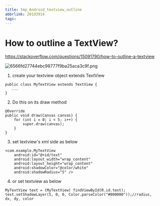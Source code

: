 ```yaml
---
title: tmp_Android_textview_outline
abbrlink: 201d3914
tags:
---
```

How to outline a TextView?
===
https://stackoverflow.com/questions/15091790/how-to-outline-a-textview

![6566fd27744ebc98777f9ba25aca3c9f.png](:/f80c4cfd52614545a11220dbc1bd31f3)


1) create your textview object extends TextView
```
public class MyTextView extends TextView {
   ...
}
```

2) Do this on its draw method
```
@Override
public void draw(Canvas canvas) {
    for (int i = 0; i < 5; i++) {
        super.draw(canvas);
    }
}
```

3) set textview's xml side as below 
```
<com.example.MyTextView
    android:id="@+id/text"
    android:layout_width="wrap_content"
    android:layout_height="wrap_content"
    android:shadowColor="@color/white"
    android:shadowRadius="5" />
```
4) or set textview as below 
```
MyTextView text = (MyTextView) findViewById(R.id.text);
text.setShadowLayer(5, 0, 0, Color.parseColor("#000000"));//radius, dx, dy, color
```